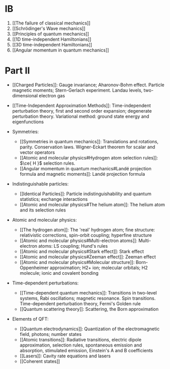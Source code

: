 # IB
1. [[The failure of classical mechanics]]
2. [[Schrödinger's Wave mechanics]]
3. [[Principles of quantum mechanics]]
4. [[1D time-independent Hamiltonians]]
5. [[3D time-independent Hamiltonians]]
6. [[Angular momentum in quantum mechanics]]

# Part II
- [[Charged Particles]]: Gauge invariance; Aharonov-Bohm effect. Particle magnetic moments; Stern-Gerlach experiment. Landau levels, two-dimensional electron gas


- [[Time-Independent Approximation Methods]]: Time-independent perturbation theory, first and second order expansion; degenerate perturbation theory. Variational method: ground state energy and eigenfunctions


- Symmetries:
	- [[Symmetries in quantum mechanics]]: Translations and rotations, parity. Conservation laws. Wigner-Eckart theorem for scalar and vector operators
	- [[Atomic and molecular physics#Hydrogen atom selection rules]]: $\ce{ H }$ selection rules. 
	- [[Angular momentum in quantum mechanics#Landé projection formula and magnetic moments]]: Landé projection formula

- Indistinguishable particles:
	- [[Identical Particles]]: Particle indistinguishability and quantum statistics; exchange interactions
	- [[Atomic and molecular physics#The helium atom]]: The helium atom and its selection rules

- Atomic and molecular physics:
	- [[The hydrogen atom]]: The 'real' hydrogen atom; fine structure: relativistic corrections, spin-orbit coupling; hyperfine structure
	- [[Atomic and molecular physics#Multi-electron atoms]]: Multi-electron atoms: LS coupling; Hund's rules
	- [[Atomic and molecular physics#Stark effect]]: Stark effect
	- [[Atomic and molecular physics#Zeeman effect]]: Zeeman effect
	- [[Atomic and molecular physics#Molecular structure]]: Born-Oppenheimer approximation; H2+ ion; molecular orbitals; H2 molecule; ionic and covalent bonding

- Time-dependent perturbations:
	- [[Time-dependent quantum mechanics]]: Transitions in two-level systems, Rabi oscillations; magnetic resonance. Spin transitions. Time-dependent perturbation theory, Fermi's Golden rule
	- [[Quantum scattering theory]]: Scattering, the Born approximation

- Elements of QFT:
	- [[Quantum electrodynamics]]: Quantization of the electromagnetic field, photons; number states 
	- [[Atomic transitions]]: Radiative transitions, electric dipole approximation, selection rules, spontaneous emission and absorption, stimulated emission, Einstein's A and B coefficients
	- [[Lasers]]: Cavity rate equations and lasers
	- [[Coherent states]]